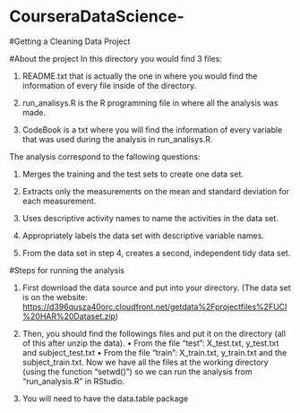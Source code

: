 # CourseraDataScience-

#Getting a Cleaning Data Project 

#About the project 
In this directory you would find 3 files:
1.	README.txt that is actually the one in where you would find the information of every file inside of the directory.

2.	run_analisys.R is the R programming file in where all the analysis was made. 

3.	CodeBook is a txt where you will find the information of every variable that was used during the analysis in run_analisys.R. 

The analysis correspond to the fallowing questions:

1. Merges the training and the test sets to create one data set.

2. Extracts only the measurements on the mean and standard deviation for each measurement.

3. Uses descriptive activity names to name the activities in the data set.

4. Appropriately labels the data set with descriptive variable names.

5. From the data set in step 4, creates a second, independent tidy data set.


#Steps for running the analysis

1.	First download the data source and put into your directory. (The data set is on the website: https://d396qusza40orc.cloudfront.net/getdata%2Fprojectfiles%2FUCI%20HAR%20Dataset.zip)

2.	Then, you should find the followings files and put it on the directory (all of this after unzip the data). 
•	From the file “test”: X_test.txt, y_test.txt and subject_test.txt 
•	From the file “train”: X_train.txt, y_train.txt and the subject_train.txt. 
Now we have all the files at the working directory (using the function “setwd()”) so we can run the analysis from  “run_analysis.R”  in RStudio. 

3.	You will need to have the data.table package 




